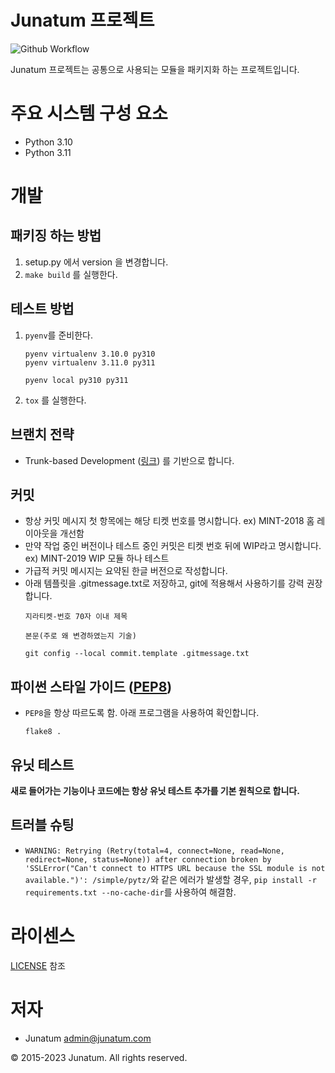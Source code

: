 # Junatum 프로젝트

![Github Workflow](https://github.com/Junatum/junatum/actions/workflows/main.yml/badge.svg)

Junatum 프로젝트는 공통으로 사용되는 모듈을 패키지화 하는 프로젝트입니다.


# 주요 시스템 구성 요소

* Python 3.10
* Python 3.11


# 개발

## 패키징 하는 방법

1. setup.py 에서 version 을 변경합니다.
2. `make build` 를 실행한다.

## 테스트 방법

1. `pyenv`를 준비한다.
   ```
   pyenv virtualenv 3.10.0 py310
   pyenv virtualenv 3.11.0 py311

   pyenv local py310 py311
   ```
2. `tox` 를 실행한다.

## 브랜치 전략

* Trunk-based Development ([링크](https://www.flagship.io/glossary/trunk-based-development/)) 를 기반으로 합니다.

## 커밋

* 항상 커밋 메시지 첫 항목에는 해당 티켓 번호를 명시합니다. ex) MINT-2018 홈 레이아웃을 개선함
* 만약 작업 중인 버전이나 테스트 중인 커밋은 티켓 번호 뒤에 WIP라고 명시합니다. ex) MINT-2019 WIP 모듈 하나 테스트
* 가급적 커밋 메시지는 요약된 한글 버전으로 작성합니다.
* 아래 템플릿을 .gitmessage.txt로 저장하고, git에 적용해서 사용하기를 강력 권장합니다.
  ```
  지라티켓-번호 70자 이내 제목

  본문(주로 왜 변경하였는지 기술)
  ```
  ```
  git config --local commit.template .gitmessage.txt
  ```

## 파이썬 스타일 가이드 ([PEP8](https://www.python.org/dev/peps/pep-0008/))

* `PEP8`을 항상 따르도록 함. 아래 프로그램을 사용하여 확인합니다.
  ```
  flake8 .
  ```

## 유닛 테스트

**새로 들어가는 기능이나 코드에는 항상 유닛 테스트 추가를 기본 원칙으로 합니다.**

## 트러블 슈팅

* `WARNING: Retrying (Retry(total=4, connect=None, read=None, redirect=None, status=None)) after connection broken by 'SSLError("Can't connect to HTTPS URL because the SSL module is not available.")': /simple/pytz/`와 같은 에러가 발생할 경우, `pip install -r requirements.txt --no-cache-dir`를 사용하여 해결함.


# 라이센스

[LICENSE](LICENSE) 참조


# 저자

* Junatum <admin@junatum.com>

© 2015-2023 Junatum. All rights reserved.
